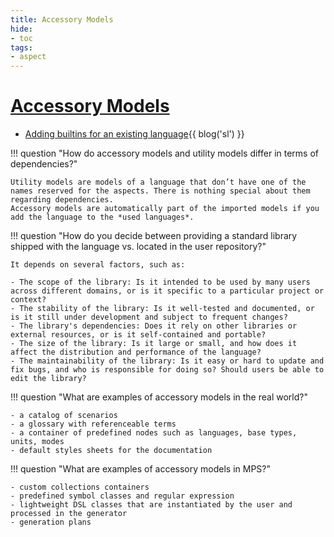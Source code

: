 ```yaml
---
title: Accessory Models
hide:
- toc
tags:
- aspect
---
```


# [Accessory Models](https://www.jetbrains.com/help/mps/accessories.html)

- [Adding builtins for an existing language](https://specificlanguages.com/posts/2022-05/19-adding-builtins-for-existing-language/){{ blog('sl') }}

!!! question "How do accessory models and utility models differ in terms of dependencies?"

    Utility models are models of a language that don’t have one of the names reserved for the aspects. There is nothing special about them regarding dependencies.
    Accessory models are automatically part of the imported models if you add the language to the *used languages*.

!!! question "How do you decide between providing a standard library shipped with the language vs. located in the user repository?"

    It depends on several factors, such as:
    
    - The scope of the library: Is it intended to be used by many users across different domains, or is it specific to a particular project or context?
    - The stability of the library: Is it well-tested and documented, or is it still under development and subject to frequent changes?
    - The library's dependencies: Does it rely on other libraries or external resources, or is it self-contained and portable?
    - The size of the library: Is it large or small, and how does it affect the distribution and performance of the language?
    - The maintainability of the library: Is it easy or hard to update and fix bugs, and who is responsible for doing so? Should users be able to edit the library?

!!! question "What are examples of accessory models in the real world?"

    - a catalog of scenarios
    - a glossary with referenceable terms
    - a container of predefined nodes such as languages, base types, units, modes
    - default styles sheets for the documentation

!!! question "What are examples of accessory models in MPS?"

    - custom collections containers
    - predefined symbol classes and regular expression
    - lightweight DSL classes that are instantiated by the user and processed in the generator
    - generation plans